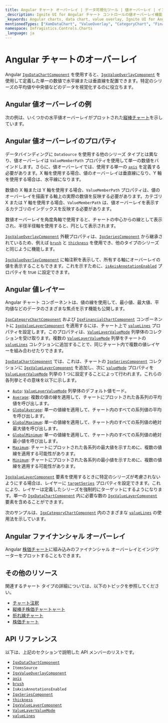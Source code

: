 ```yaml
---
title: Angular チャート オーバーレイ | データ可視化ツール | 値オーバーレイ | インフラジスティックス
_description: Ignite UI for Angular チャート コントロールの値オーバーレイ機能を使用して、単一の数値に水平線または垂直線を配置します。Ignite UI for Angular グラフ タイプについて説明します。
_keywords: Angular charts, data chart, value overlay, Ignite UI for Angular, Infragistics, Angular チャート, データ チャート, 値オーバーレイ, インフラジスティックス
mentionedTypes: ["XamDataChart", "ValueOverlay", "CategoryChart", "FinancialChart"]
namespace: Infragistics.Controls.Charts
_language: ja
---
```


# Angular チャートのオーバーレイ

Angular [`IgxDataChartComponent`]({environment:dvApiBaseUrl}/products/ignite-ui-angular/api/docs/typescript/latest/classes/igniteui_angular_charts.igxdatachartcomponent.html) を使用すると、[`IgxValueOverlayComponent`]({environment:dvApiBaseUrl}/products/ignite-ui-angular/api/docs/typescript/latest/classes/igniteui_angular_charts.igxvalueoverlaycomponent.html) を使用して定義した単一の数値で水平線または垂直線を配置できます。特定のシリーズの平均値や中央値などのデータを視覚化するのに役立ちます。

## Angular 値オーバーレイの例

次の例は、いくつかの水平値オーバーレイがプロットされた[縦棒チャート](../types/column-chart.md)を示しています。

<code-view style="height: 600px" alt="Angular 値オーバーレイの例"
           data-demos-base-url="{environment:dvDemosBaseUrl}"
                    iframe-src="{environment:dvDemosBaseUrl}/charts/data-chart/series-value-overlay"
                                                 github-src="charts/data-chart/series-value-overlay">
</code-view>


<div class="divider--half"></div>

## Angular 値オーバーレイのプロパティ

データバインディングに `DataSource` を使用する他のシリーズ タイプとは異なり、値オーバーレイは `ValueMemberPath` プロパティを使用して単一の数値をバインドします。さらに、値オーバーレイでは、使用する単一の [`axis`]({environment:dvApiBaseUrl}/products/ignite-ui-angular/api/docs/typescript/latest/classes/igniteui_angular_charts.igxvalueoverlaycomponent.html#axis) を定義する必要があります。X 軸を使用する場合、値のオーバーレイは垂直線になり、Y 軸を使用する場合は、水平線になります。

数値の X 軸または Y 軸を使用する場合、`ValueMemberPath` プロパティは、値のオーバーレイを描画する軸上の実際の数値を反映する必要があります。カテゴリ X または Y 軸を使用する場合、`ValueMemberPath` は、値オーバーレイを表示するカテゴリのインデックスを反映する必要があります。

数値オーバーレイを角度角軸で使用すると、チャートの中心からの線として表示され、半径半径軸を使用すると、円として表示されます。

[`IgxValueOverlayComponent`]({environment:dvApiBaseUrl}/products/ignite-ui-angular/api/docs/typescript/latest/classes/igniteui_angular_charts.igxvalueoverlaycomponent.html) 外観プロパティは、[`IgxSeriesComponent`]({environment:dvApiBaseUrl}/products/ignite-ui-angular/api/docs/typescript/latest/classes/igniteui_angular_charts.igxseriescomponent.html) から継承されているため、例えば [`brush`]({environment:dvApiBaseUrl}/products/ignite-ui-angular/api/docs/typescript/latest/classes/igniteui_angular_charts.igxseriescomponent.html#brush) と [`thickness`]({environment:dvApiBaseUrl}/products/ignite-ui-angular/api/docs/typescript/latest/classes/igniteui_angular_charts.igxseriescomponent.html#thickness) を使用でき、他のタイプのシリーズと同じように機能します。

[`IgxValueOverlayComponent`]({environment:dvApiBaseUrl}/products/ignite-ui-angular/api/docs/typescript/latest/classes/igniteui_angular_charts.igxvalueoverlaycomponent.html) に軸注釈を表示して、所有する軸にオーバーレイの値を表示することもできます。これを示すために、[`isAxisAnnotationEnabled`]({environment:dvApiBaseUrl}/products/ignite-ui-angular/api/docs/typescript/latest/classes/igniteui_angular_charts.igxvalueoverlaycomponent.html#isAxisAnnotationEnabled) プロパティを true に設定できます。

## Angular 値レイヤー

Angular チャート コンポーネントは、値の線を使用して、最小値、最大値、平均値などのデータのさまざまな焦点を示す機能も公開します。

[`IgxCategoryChartComponent`]({environment:dvApiBaseUrl}/products/ignite-ui-angular/api/docs/typescript/latest/classes/igniteui_angular_charts.igxcategorychartcomponent.html) および [`IgxFinancialChartComponent`]({environment:dvApiBaseUrl}/products/ignite-ui-angular/api/docs/typescript/latest/classes/igniteui_angular_charts.igxfinancialchartcomponent.html) コンポーネントに [`IgxValueLayerComponent`]({environment:dvApiBaseUrl}/products/ignite-ui-angular/api/docs/typescript/latest/classes/igniteui_angular_charts.igxvaluelayercomponent.html) を適用するには、チャート上で [`valueLines`]({environment:dvApiBaseUrl}/products/ignite-ui-angular/api/docs/typescript/latest/classes/igniteui_angular_charts.igxdomainchartcomponent.html#valueLines) プロパティを設定します。このプロパティは、[`ValueLayerValueMode`]({environment:dvApiBaseUrl}/products/ignite-ui-angular/api/docs/typescript/latest/enums/igniteui_angular_charts.valuelayervaluemode.html) 列挙体のコレクションを受け取ります。複数の [`ValueLayerValueMode`]({environment:dvApiBaseUrl}/products/ignite-ui-angular/api/docs/typescript/latest/enums/igniteui_angular_charts.valuelayervaluemode.html) 列挙をチャートの [`valueLines`]({environment:dvApiBaseUrl}/products/ignite-ui-angular/api/docs/typescript/latest/classes/igniteui_angular_charts.igxdomainchartcomponent.html#valueLines) コレクションに追加することで、同じチャート内で複数の値レイヤーを組み合わせたりできます。

[`IgxDataChartComponent`]({environment:dvApiBaseUrl}/products/ignite-ui-angular/api/docs/typescript/latest/classes/igniteui_angular_charts.igxdatachartcomponent.html) では、これは、チャートの [`IgxSeriesComponent`]({environment:dvApiBaseUrl}/products/ignite-ui-angular/api/docs/typescript/latest/classes/igniteui_angular_charts.igxseriescomponent.html) コレクションに [`IgxValueLayerComponent`]({environment:dvApiBaseUrl}/products/ignite-ui-angular/api/docs/typescript/latest/classes/igniteui_angular_charts.igxvaluelayercomponent.html) を追加し、次に [`valueMode`]({environment:dvApiBaseUrl}/products/ignite-ui-angular/api/docs/typescript/latest/classes/igniteui_angular_charts.igxvaluelayercomponent.html#valueMode) プロパティを [`ValueLayerValueMode`]({environment:dvApiBaseUrl}/products/ignite-ui-angular/api/docs/typescript/latest/enums/igniteui_angular_charts.valuelayervaluemode.html) 列挙の 1 つに設定することによって行われます。これらの各列挙とその意味を以下に示します。

*   [`Auto`]({environment:dvApiBaseUrl}/products/ignite-ui-angular/api/docs/typescript/latest/enums/igniteui_angular_charts.valuelayervaluemode.html#Auto): [`ValueLayerValueMode`]({environment:dvApiBaseUrl}/products/ignite-ui-angular/api/docs/typescript/latest/enums/igniteui_angular_charts.valuelayervaluemode.html) 列挙体のデフォルト値モード。
*   [`Average`]({environment:dvApiBaseUrl}/products/ignite-ui-angular/api/docs/typescript/latest/enums/igniteui_angular_charts.valuelayervaluemode.html#Average): 複数の値の線を適用して、チャートにプロットされた各系列の平均値を呼び出します。
*   [`GlobalAverage`]({environment:dvApiBaseUrl}/products/ignite-ui-angular/api/docs/typescript/latest/enums/igniteui_angular_charts.valuelayervaluemode.html#GlobalAverage): 単一の値線を適用して、チャート内のすべての系列値の平均を呼び出します。
*   [`GlobalMaximum`]({environment:dvApiBaseUrl}/products/ignite-ui-angular/api/docs/typescript/latest/enums/igniteui_angular_charts.valuelayervaluemode.html#GlobalMaximum): 単一の値線を適用して、チャート内のすべての系列値の絶対最大値を呼び出します。
*   [`GlobalMinimum`]({environment:dvApiBaseUrl}/products/ignite-ui-angular/api/docs/typescript/latest/enums/igniteui_angular_charts.valuelayervaluemode.html#GlobalMinimum): 単一の値線を適用して、チャート内のすべての系列値の絶対最小値を呼び出します。
*   [`Maximum`]({environment:dvApiBaseUrl}/products/ignite-ui-angular/api/docs/typescript/latest/enums/igniteui_angular_charts.valuelayervaluemode.html#Maximum): チャートにプロットされた各系列の最大値を示すために、複数の値線を適用する可能性があります。
*   [`Minimum`]({environment:dvApiBaseUrl}/products/ignite-ui-angular/api/docs/typescript/latest/enums/igniteui_angular_charts.valuelayervaluemode.html#Minimum): チャートにプロットされた各系列の最小値を示すために、複数の値線を適用する可能性があります。

[`IgxValueLayerComponent`]({environment:dvApiBaseUrl}/products/ignite-ui-angular/api/docs/typescript/latest/classes/igniteui_angular_charts.igxvaluelayercomponent.html) 要素を使用するときに特定のシリーズが考慮されないようにする場合は、レイヤーに [`targetSeries`]({environment:dvApiBaseUrl}/products/ignite-ui-angular/api/docs/typescript/latest/classes/igniteui_angular_charts.igxvaluelayercomponent.html#targetSeries) プロパティを設定できます。これにより、レイヤーは定義したシリーズを強制的にターゲットにするようになります。単一の [`IgxDataChartComponent`]({environment:dvApiBaseUrl}/products/ignite-ui-angular/api/docs/typescript/latest/classes/igniteui_angular_charts.igxdatachartcomponent.html) 内に必要な数の [`IgxValueLayerComponent`]({environment:dvApiBaseUrl}/products/ignite-ui-angular/api/docs/typescript/latest/classes/igniteui_angular_charts.igxvaluelayercomponent.html) 要素を含めることができます。

次のサンプルは、[`IgxCategoryChartComponent`]({environment:dvApiBaseUrl}/products/ignite-ui-angular/api/docs/typescript/latest/classes/igniteui_angular_charts.igxcategorychartcomponent.html) 内のさまざまな [`valueLines`]({environment:dvApiBaseUrl}/products/ignite-ui-angular/api/docs/typescript/latest/classes/igniteui_angular_charts.igxdomainchartcomponent.html#valueLines) の使用法を示しています。

<code-view style="height: 600px" alt="Angular 値線の例"
           data-demos-base-url="{environment:dvDemosBaseUrl}"
                    iframe-src="{environment:dvDemosBaseUrl}/charts/category-chart/value-lines"
                                                 github-src="charts/category-chart/value-lines">
</code-view>


<div class="divider--half"></div>

## Angular ファイナンシャル オーバーレイ

Angular [株価チャート](../types/stock-chart.md)に組み込みのファイナンシャル オーバーレイとインジケーターをプロットすることもできます。

## その他のリソース

関連するチャート タイプの詳細については、以下のトピックを参照してください。

*   [チャート注釈](chart-annotations.md)
*   [縦棒チ株価チャートャート](../types/area-chart.md)
*   [折れ線チャート](../types/line-chart.md)
*   [株価チャート](../types/stock-chart.md)

## API リファレンス

以下は、上記のセクションで説明した API メンバーのリストです。

*   [`IgxDataChartComponent`]({environment:dvApiBaseUrl}/products/ignite-ui-angular/api/docs/typescript/latest/classes/igniteui_angular_charts.igxdatachartcomponent.html)
*   `ItemsSource`
*   [`IgxValueOverlayComponent`]({environment:dvApiBaseUrl}/products/ignite-ui-angular/api/docs/typescript/latest/classes/igniteui_angular_charts.igxvalueoverlaycomponent.html)
*   [`axis`]({environment:dvApiBaseUrl}/products/ignite-ui-angular/api/docs/typescript/latest/classes/igniteui_angular_charts.igxvalueoverlaycomponent.html#axis)
*   [`brush`]({environment:dvApiBaseUrl}/products/ignite-ui-angular/api/docs/typescript/latest/classes/igniteui_angular_charts.igxseriescomponent.html#brush)
*   `IsAxisAnnotationsEnabled`
*   [`IgxSeriesComponent`]({environment:dvApiBaseUrl}/products/ignite-ui-angular/api/docs/typescript/latest/classes/igniteui_angular_charts.igxseriescomponent.html)
*   [`thickness`]({environment:dvApiBaseUrl}/products/ignite-ui-angular/api/docs/typescript/latest/classes/igniteui_angular_charts.igxseriescomponent.html#thickness)
*   [`IgxValueLayerComponent`]({environment:dvApiBaseUrl}/products/ignite-ui-angular/api/docs/typescript/latest/classes/igniteui_angular_charts.igxvaluelayercomponent.html)
*   [`ValueLayerValueMode`]({environment:dvApiBaseUrl}/products/ignite-ui-angular/api/docs/typescript/latest/enums/igniteui_angular_charts.valuelayervaluemode.html)
*   [`valueLines`]({environment:dvApiBaseUrl}/products/ignite-ui-angular/api/docs/typescript/latest/classes/igniteui_angular_charts.igxdomainchartcomponent.html#valueLines)
